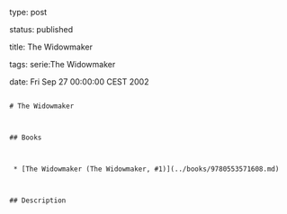 type: post
status: published
title: The Widowmaker
tags: serie:The Widowmaker
date: Fri Sep 27 00:00:00 CEST 2002
~~~~~~
# The Widowmaker

## Books

 * [The Widowmaker (The Widowmaker, #1)](../books/9780553571608.md)

## Description
